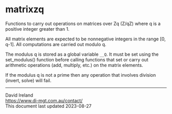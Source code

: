 matrixzq
========

Functions to carry out operations on matrices over Zq (Z/qZ) where q is a positive integer greater than 1.

All matrix elements are expected to be nonnegative integers in the range [0, q-1]. 
All computations are carried out modulo q.

The modulus q is stored as a global variable `__Q`. 
It must be set using the set_modulus() function before calling functions that set or carry out arithmetic operations 
(add, multiply, etc.) on the matrix elements.

If the modulus q is not a prime then any operation that involves division (invert, solve) will fail.

-------------------------
David Ireland  
<https://www.di-mgt.com.au/contact/>  
This document last updated 2023-08-27  
